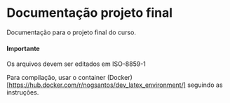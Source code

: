 # Documentação projeto final

Documentação para o projeto final do curso.

#### Importante

Os arquivos devem ser editados em ISO-8859-1


Para compilação, usar o container (Docker)[https://hub.docker.com/r/nogsantos/dev_latex_environment/] seguindo as instruções.
